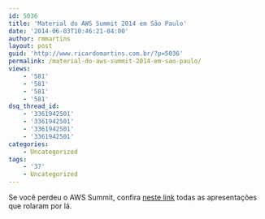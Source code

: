 ```yaml
---
id: 5036
title: 'Material do AWS Summit 2014 em São Paulo'
date: '2014-06-03T10:46:21-04:00'
author: rmmartins
layout: post
guid: 'http://www.ricardomartins.com.br/?p=5036'
permalink: /material-do-aws-summit-2014-em-sao-paulo/
views:
    - '581'
    - '581'
    - '581'
    - '581'
dsq_thread_id:
    - '3361942501'
    - '3361942501'
    - '3361942501'
    - '3361942501'
categories:
    - Uncategorized
tags:
    - '37'
    - Uncategorized
---
```


Se você perdeu o AWS Summit, confira [neste link](http://www.slideshare.net/AmazonWebServicesLATAM/tag/aws-summit-brasil-2014?mkt_tok=3RkMMJWWfF9wsRohu6XMZKXonjHpfsX56OkvX6axlMI%2F0ER3fOvrPUfGjI4ARcpiPK%2BTFAwTG5toziV8R7jML81rzNQQUhDr "AWS Summit 2014") todas as apresentações que rolaram por lá.